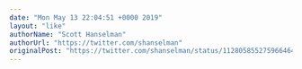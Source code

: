 ```yaml
---
date: "Mon May 13 22:04:51 +0000 2019"
layout: "like"
authorName: "Scott Hanselman"
authorUrl: "https://twitter.com/shanselman"
originalPost: "https://twitter.com/shanselman/status/1128058552759664640"
---
```


